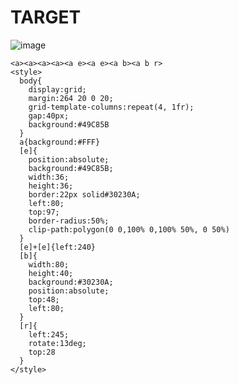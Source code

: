 # TARGET

![image](https://github.com/user-attachments/assets/0ce83e49-732c-4990-ade3-054a2b072848)

```
<a><a><a><a><a e><a e><a b><a b r>
<style>
  body{
    display:grid;
    margin:264 20 0 20;
    grid-template-columns:repeat(4, 1fr);
    gap:40px;
    background:#49C85B
  }
  a{background:#FFF}
  [e]{
    position:absolute;
    background:#49C85B;
    width:36;
    height:36;
    border:22px solid#30230A;
    left:80;
    top:97;
    border-radius:50%;
    clip-path:polygon(0 0,100% 0,100% 50%, 0 50%)
  }
  [e]+[e]{left:240}
  [b]{
    width:80;
    height:40;
    background:#30230A;
    position:absolute;
    top:48;
    left:80;
  }
  [r]{
    left:245;
    rotate:13deg;
    top:28
  }
</style>
```
